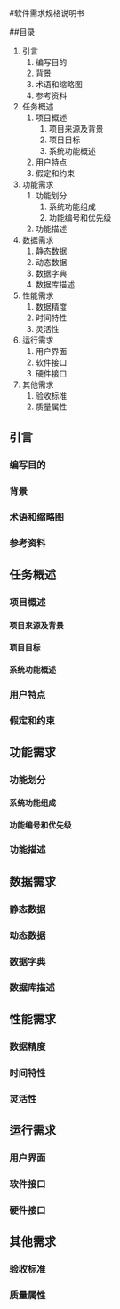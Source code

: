 #软件需求规格说明书


##目录
1. 引言
    1. 编写目的
    2. 背景
    3. 术语和缩略图
    4. 参考资料
2. 任务概述
    1. 项目概述
       1. 项目来源及背景
       2. 项目目标
       3. 系统功能概述
    2. 用户特点
    3. 假定和约束
3. 功能需求
    1. 功能划分
       1. 系统功能组成
       2. 功能编号和优先级
    2. 功能描述
4. 数据需求
    1. 静态数据
    2. 动态数据
    3. 数据字典
    4. 数据库描述
5. 性能需求
    1. 数据精度
    2. 时间特性
    3. 灵活性
6. 运行需求
    1. 用户界面
    2. 软件接口
    3. 硬件接口
7. 其他需求
    1. 验收标准
    2. 质量属性


## 引言

### 编写目的

### 背景

### 术语和缩略图

### 参考资料

## 任务概述

### 项目概述

#### 项目来源及背景

#### 项目目标

#### 系统功能概述

### 用户特点

### 假定和约束

## 功能需求

### 功能划分

#### 系统功能组成

#### 功能编号和优先级

### 功能描述

## 数据需求

### 静态数据

### 动态数据

### 数据字典

### 数据库描述

## 性能需求

### 数据精度

### 时间特性

### 灵活性

## 运行需求

### 用户界面

### 软件接口

### 硬件接口

## 其他需求

### 验收标准

### 质量属性